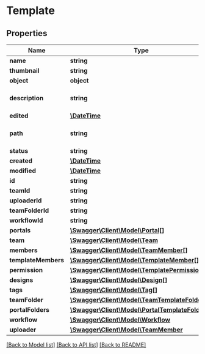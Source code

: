 # Template

## Properties
Name | Type | Description | Notes
------------ | ------------- | ------------- | -------------
**name** | **string** |  | 
**thumbnail** | **string** |  | [optional] 
**object** | **object** |  | 
**description** | **string** |  | [optional] [default to '']
**edited** | [**\DateTime**](\DateTime.md) |  | [optional] 
**path** | **string** |  | [optional] [default to '/']
**status** | **string** |  | [optional] 
**created** | [**\DateTime**](\DateTime.md) |  | [optional] 
**modified** | [**\DateTime**](\DateTime.md) |  | [optional] 
**id** | **string** |  | [optional] 
**teamId** | **string** |  | [optional] 
**uploaderId** | **string** |  | [optional] 
**teamFolderId** | **string** |  | [optional] 
**workflowId** | **string** |  | [optional] 
**portals** | [**\Swagger\Client\Model\Portal[]**](Portal.md) |  | [optional] 
**team** | [**\Swagger\Client\Model\Team**](Team.md) |  | [optional] 
**members** | [**\Swagger\Client\Model\TeamMember[]**](TeamMember.md) |  | [optional] 
**templateMembers** | [**\Swagger\Client\Model\TemplateMember[]**](TemplateMember.md) |  | [optional] 
**permission** | [**\Swagger\Client\Model\TemplatePermissionSet**](TemplatePermissionSet.md) |  | [optional] 
**designs** | [**\Swagger\Client\Model\Design[]**](Design.md) |  | [optional] 
**tags** | [**\Swagger\Client\Model\Tag[]**](Tag.md) |  | [optional] 
**teamFolder** | [**\Swagger\Client\Model\TeamTemplateFolder**](TeamTemplateFolder.md) |  | [optional] 
**portalFolders** | [**\Swagger\Client\Model\PortalTemplateFolder[]**](PortalTemplateFolder.md) |  | [optional] 
**workflow** | [**\Swagger\Client\Model\Workflow**](Workflow.md) |  | [optional] 
**uploader** | [**\Swagger\Client\Model\TeamMember**](TeamMember.md) |  | [optional] 

[[Back to Model list]](../README.md#documentation-for-models) [[Back to API list]](../README.md#documentation-for-api-endpoints) [[Back to README]](../README.md)


